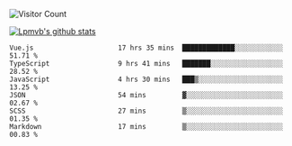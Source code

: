 ![Visitor Count](https://profile-counter.glitch.me/Lpmvb/count.svg)

[![Lpmvb's github stats](https://github-readme-stats.vercel.app/api?username=lpmvb&show_icons=true&title_color=fff&icon_color=79ff97&text_color=9f9f9f&bg_color=151515)](https://github.com/anuraghazra/github-readme-stats)

<!--
Here are some ideas to get you started:

- 🔭 I’m currently working on ...
- 🌱 I’m currently learning ...
- 👯 I’m looking to collaborate on ...
- 🤔 I’m looking for help with ...
- 💬 Ask me about ...
- 📫 How to reach me: ...
- 😄 Pronouns: ...
- ⚡ Fun fact: ...
-->

<!--START_SECTION:waka-->

```text
Vue.js                     17 hrs 35 mins  █████████████░░░░░░░░░░░░   51.71 %
TypeScript                 9 hrs 41 mins   ███████░░░░░░░░░░░░░░░░░░   28.52 %
JavaScript                 4 hrs 30 mins   ███▒░░░░░░░░░░░░░░░░░░░░░   13.25 %
JSON                       54 mins         ▓░░░░░░░░░░░░░░░░░░░░░░░░   02.67 %
SCSS                       27 mins         ▒░░░░░░░░░░░░░░░░░░░░░░░░   01.35 %
Markdown                   17 mins         ▒░░░░░░░░░░░░░░░░░░░░░░░░   00.83 %
```

<!--END_SECTION:waka-->
